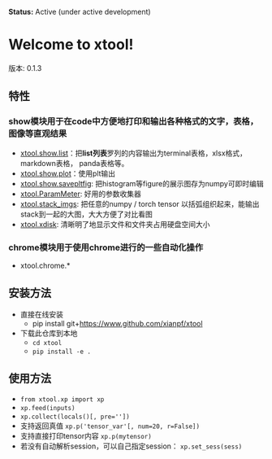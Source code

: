 **Status:** Active (under active development)

Welcome to xtool! 
==================================
版本: 0.1.3

## 特性
### show模块用于在code中方便地打印和输出各种格式的文字，表格，图像等直观结果
- [xtool.show.list](https://www.github.com/xianpf/xtool)：把**list列表**罗列的内容输出为terminal表格，xlsx格式，markdown表格， panda表格等。
- [xtool.show.plot](https://www.github.com/xianpf/xtool)：使用plt输出
- [xtool.show.savepltfig](https://github.com/xianpf/xtool/blob/master/usefulCodes/save_plt_fig.py): 把histogram等figure的展示图存为numpy可即时编辑
- [xtool.ParamMeter](https://github.com/xianpf/xtool/blob/master/usefulCodes/paramMeters.py): 好用的参数收集器
- [xtool.stack_imgs](https://github.com/xianpf/xtool/blob/master/usefulCodes/stack_images.py): 把任意的numpy / torch tensor 以括弧组织起来，能输出stack到一起的大图，大大方便了对比看图
- [xtool.xdisk](https://github.com/xianpf/xtool/blob/master/xtool/xdisk): 清晰明了地显示文件和文件夹占用硬盘空间大小

### chrome模块用于使用chrome进行的一些自动化操作
- xtool.chrome.*


## 安装方法
- 直接在线安装
  - pip install git+https://www.github.com/xianpf/xtool
- 下载此仓库到本地
  - ```cd xtool```
  - ```pip install -e .```

## 使用方法
- ```from xtool.xp import xp```
- ```xp.feed(inputs)```
- ```xp.collect(locals()[, pre=''])```
- 支持返回真值
```xp.p('tensor_var'[, num=20, r=False])```
- 支持直接打印tensor内容
```xp.p(mytensor)```
- 若没有自动解析session，可以自己指定session： ```xp.set_sess(sess)```
